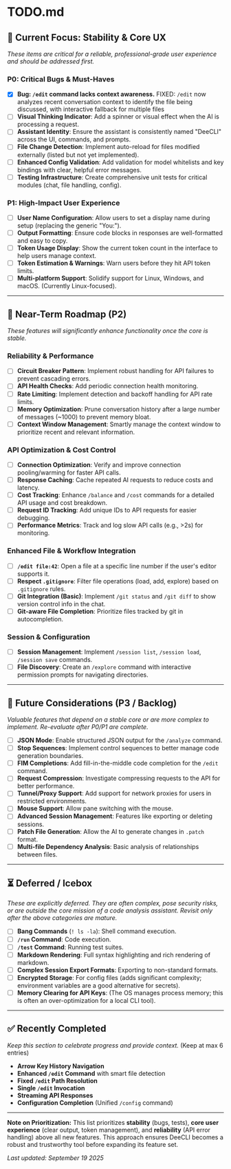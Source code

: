 # TODO.md

## 🎯 Current Focus: Stability & Core UX

*These items are critical for a reliable, professional-grade user experience and should be addressed first.*

### P0: Critical Bugs & Must-Haves
- [x] **Bug: `/edit` command lacks context awareness.** FIXED: `/edit` now analyzes recent conversation context to identify the file being discussed, with interactive fallback for multiple files
- [ ] **Visual Thinking Indicator**: Add a spinner or visual effect when the AI is processing a request.
- [ ] **Assistant Identity**: Ensure the assistant is consistently named "DeeCLI" across the UI, commands, and prompts.
- [ ] **File Change Detection**: Implement auto-reload for files modified externally (listed but not yet implemented).
- [ ] **Enhanced Config Validation**: Add validation for model whitelists and key bindings with clear, helpful error messages.
- [ ] **Testing Infrastructure**: Create comprehensive unit tests for critical modules (chat, file handling, config).

### P1: High-Impact User Experience
- [ ] **User Name Configuration**: Allow users to set a display name during setup (replacing the generic "You:").
- [ ] **Output Formatting**: Ensure code blocks in responses are well-formatted and easy to copy.
- [ ] **Token Usage Display**: Show the current token count in the interface to help users manage context.
- [ ] **Token Estimation & Warnings**: Warn users before they hit API token limits.
- [ ] **Multi-platform Support**: Solidify support for Linux, Windows, and macOS. (Currently Linux-focused).

---

## 🚀 Near-Term Roadmap (P2)

*These features will significantly enhance functionality once the core is stable.*

### Reliability & Performance
- [ ] **Circuit Breaker Pattern**: Implement robust handling for API failures to prevent cascading errors.
- [ ] **API Health Checks**: Add periodic connection health monitoring.
- [ ] **Rate Limiting**: Implement detection and backoff handling for API rate limits.
- [ ] **Memory Optimization**: Prune conversation history after a large number of messages (~1000) to prevent memory bloat.
- [ ] **Context Window Management**: Smartly manage the context window to prioritize recent and relevant information.

### API Optimization & Cost Control
- [ ] **Connection Optimization**: Verify and improve connection pooling/warming for faster API calls.
- [ ] **Response Caching**: Cache repeated AI requests to reduce costs and latency.
- [ ] **Cost Tracking**: Enhance `/balance` and `/cost` commands for a detailed API usage and cost breakdown.
- [ ] **Request ID Tracking**: Add unique IDs to API requests for easier debugging.
- [ ] **Performance Metrics**: Track and log slow API calls (e.g., >2s) for monitoring.

### Enhanced File & Workflow Integration
- [ ] **`/edit file:42`**: Open a file at a specific line number if the user's editor supports it.
- [ ] **Respect `.gitignore`**: Filter file operations (load, add, explore) based on `.gitignore` rules.
- [ ] **Git Integration (Basic)**: Implement `/git status` and `/git diff` to show version control info in the chat.
- [ ] **Git-aware File Completion**: Prioritize files tracked by git in autocompletion.

### Session & Configuration
- [ ] **Session Management**: Implement `/session list`, `/session load`, `/session save` commands.
- [ ] **File Discovery**: Create an `/explore` command with interactive permission prompts for navigating directories.

---

## 🔮 Future Considerations (P3 / Backlog)

*Valuable features that depend on a stable core or are more complex to implement. Re-evaluate after P0/P1 are complete.*

- [ ] **JSON Mode**: Enable structured JSON output for the `/analyze` command.
- [ ] **Stop Sequences**: Implement control sequences to better manage code generation boundaries.
- [ ] **FIM Completions**: Add fill-in-the-middle code completion for the `/edit` command.
- [ ] **Request Compression**: Investigate compressing requests to the API for better performance.
- [ ] **Tunnel/Proxy Support**: Add support for network proxies for users in restricted environments.
- [ ] **Mouse Support**: Allow pane switching with the mouse.
- [ ] **Advanced Session Management**: Features like exporting or deleting sessions.
- [ ] **Patch File Generation**: Allow the AI to generate changes in `.patch` format.
- [ ] **Multi-file Dependency Analysis**: Basic analysis of relationships between files.

---

## ⏳ Deferred / Icebox

*These are explicitly deferred. They are often complex, pose security risks, or are outside the core mission of a code analysis assistant. Revisit only after the above categories are mature.*

- [ ] **Bang Commands** (`! ls -la`): Shell command execution.
- [ ] **`/run` Command**: Code execution.
- [ ] **`/test` Command**: Running test suites.
- [ ] **Markdown Rendering**: Full syntax highlighting and rich rendering of markdown.
- [ ] **Complex Session Export Formats**: Exporting to non-standard formats.
- [ ] **Encrypted Storage**: For config files (adds significant complexity; environment variables are a good alternative for secrets).
- [ ] **Memory Clearing for API Keys**: (The OS manages process memory; this is often an over-optimization for a local CLI tool).

---

## ✅ Recently Completed

*Keep this section to celebrate progress and provide context.* (Keep at max 6 entries)
- **Arrow Key History Navigation**
- **Enhanced `/edit` Command** with smart file detection
- **Fixed `/edit` Path Resolution**
- **Single `/edit` Invocation**
- **Streaming API Responses**
- **Configuration Completion** (Unified `/config` command)

---

**Note on Prioritization:** This list prioritizes **stability** (bugs, tests), **core user experience** (clear output, token management), and **reliability** (API error handling) above all new features. This approach ensures DeeCLI becomes a robust and trustworthy tool before expanding its feature set.

*Last updated: September 19 2025*
